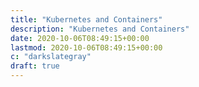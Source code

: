 ```yaml
---
title: "Kubernetes and Containers"
description: "Kubernetes and Containers"
date: 2020-10-06T08:49:15+00:00
lastmod: 2020-10-06T08:49:15+00:00
c: "darkslategray"
draft: true
---
```

